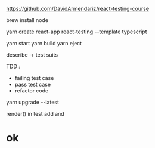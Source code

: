 https://github.com/DavidArmendariz/react-testing-course

brew install node

yarn create react-app react-testing --template typescript

yarn start
yarn build
yarn eject

describe -> test suits

TDD :
- failing test case
- pass test case
- refactor code

yarn upgrade --latest

render() in test add <body> and <div>
    <body>
      <div>
        <h1>
          ok
        </h1>
      </div>
    </body>
